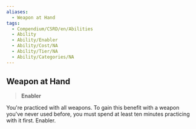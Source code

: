 ```yaml
---
aliases:
  - Weapon at Hand
tags:
  - Compendium/CSRD/en/Abilities
  - Ability
  - Ability/Enabler
  - Ability/Cost/NA
  - Ability/Tier/NA
  - Ability/Categories/NA
---
```

  
    
## Weapon at Hand    
>**Enabler**  
    
You're practiced with all weapons. To gain this benefit with a weapon you've never used before, you must spend at least ten minutes practicing with it first. Enabler.